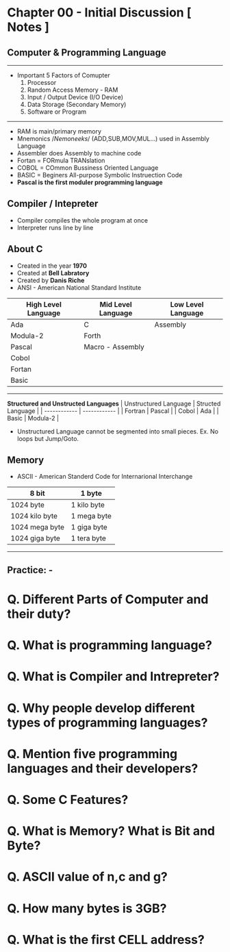 # Chapter 00 - Initial Discussion [ Notes ]
##  Computer & Programming Language
****

-  Important 5 Factors of Comupter
    1. Processor
    2. Random Access Memory - RAM
    3. Input / Output Device (I/O Device)
    4. Data Storage (Secondary Memory)
    5. Software or Program
---
- RAM is main/primary memory
- Mnemonics /*Nemoneeks*/ (ADD,SUB,MOV,MUL...) used in Assembly Language
- Assembler does Assembly to machine code
- Fortan = FORmula TRANslation
- COBOL = COmmon Bussiness Oriented Language
- BASIC = Beginers All-purpose Symbolic Instruection Code
- **Pascal is the first moduler programming language**
## Compiler / Intepreter

- Compiler compiles the whole program at once
- Interpreter runs line by line

## About C

- Created in the year **1970**
- Created at **Bell Labratory**
- Created by **Danis Riche**
- ANSI - American National Standard Institute

| **High Level Language** | **Mid Level Language** | **Low Level Language** |
| ----------- | ----------- | -------- |
| Ada | C | Assembly
| Modula-2  | Forth |
| Pascal | Macro - Assembly
| Cobol |
| Fortan |
| Basic |
----
**Structured and Unstructed Languages**
| Unstructured Language | Structed Language |
| ------------ | ------------ |
| Fortran | Pascal |
| Cobol | Ada |
| Basic | Modula-2 |

- Unstructured Language cannot be segmented into small pieces. Ex. No loops but Jump/Goto.

## Memory

- ASCII - American Standerd Code for Internarional Interchange

| 8 bit | 1 byte |
| ------------ | ------------ |
| 1024 byte | 1 kilo byte |
| 1024 kilo byte | 1 mega byte |
| 1024 mega byte | 1 giga byte |
| 1024 giga byte | 1 tera byte

----
## Practice: -

Q. Different Parts of Computer and their duty?
=
Q. What is programming language?
=
Q. What is Compiler and Intrepreter?
=
Q. Why people develop different types of programming languages?
=
Q. Mention five programming languages and their developers?
=
Q. Some C Features?
=
Q. What is Memory? What is Bit and Byte?
=
Q. ASCII value of n,c and g?
=
Q. How many bytes is 3GB?
=
Q. What is the first CELL address?
=
